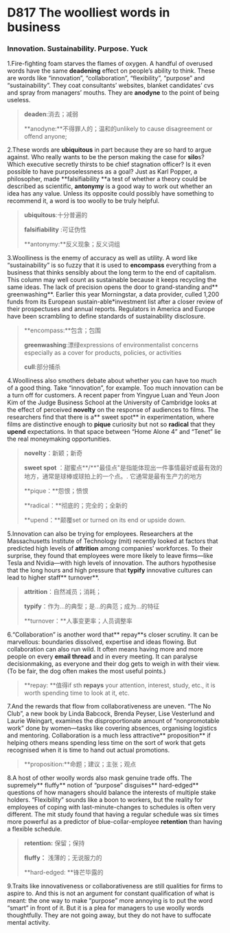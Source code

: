 # D817 The woolliest words in business
### **Innovation. Sustainability. Purpose. Yuck**
1.Fire-fighting foam starves the flames of oxygen. A handful of overused words have the same **deadening** effect on people’s ability to think. These are words like “innovation”, “collaboration”, “flexibility”, “purpose” and “sustainability”. They coat consultants’ websites, blanket candidates’ cvs and spray from managers’ mouths. They are **anodyne** to the point of being useless.

> **deaden**:消去；减弱
 > 
> **anodyne:**不得罪人的；温和的unlikely to cause disagreement or offend anyone;
 > 

2.These words are **ubiquitous** in part because they are so hard to argue against. Who really wants to be the person making the case for **silo**s? Which executive secretly thirsts to be chief stagnation officer? Is it even possible to have purposelessness as a goal? Just as Karl Popper, a philosopher, made **falsifiability **a test of whether a theory could be described as scientific, **antonymy** is a good way to work out whether an idea has any value. Unless its opposite could possibly have something to recommend it, a word is too woolly to be truly helpful.

> **ubiquitous**:十分普遍的
 > 
> **falsifiability** :可证伪性
 > 
> **antonymy:**反义现象；反义词组
 > 

3.Woolliness is the enemy of accuracy as well as utility. A word like “sustainability” is so fuzzy that it is used to **encompass** everything from a business that thinks sensibly about the long term to the end of capitalism. This column may well count as sustainable because it keeps recycling the same ideas. The lack of precision opens the door to grand-standing and** greenwashing**. Earlier this year Morningstar, a data provider, culled 1,200 funds from its European sustain-able­*investment list after a closer review of their prospectuses and annual reports. Regulators in America and Europe have been scrambling to define standards of sustainability disclosure.

> **encompass:**包含；包围
 > 
> **greenwashing**:漂绿expressions of environmentalist concerns especially as a cover for products, policies, or activities
 > 
> **cull**:部分捕杀
 > 

4.Woolliness also smothers debate about whether you can have too much of a good thing. Take “innovation”, for example. Too much innovation can be a turn­ off for customers. A recent paper from Yingyue Luan and Yeun Joon Kim of the Judge Business School at the University of Cambridge looks at the effect of perceived **novelty** on the response of audiences to films. The researchers find that there is a** sweet spot** in experimentation, where films are distinctive enough to **pique** curiosity but not so **radical** that they **up­end** expectations. In that space between “Home Alone 4” and “Tenet” lie the real moneymaking opportunities.

> **novelty**：新颖；新奇
 > 
> **sweet spot** ：甜蜜点**/**"最佳点"是指能体现出一件事情最好或最有效的地方，通常是球棒或球拍上的一个点。. 它通常是最有生产力的地方
 > 
> **pique：**怨恨；愤恨
 > 
> **radical：**彻底的；完全的；全新的
 > 
> **up­end：**颠覆set or turned on its end or upside down.
 > 

5.Innovation can also be trying for employees. Researchers at the Massachusetts Institute of Technology (mit) recently looked at factors that predicted high levels of **attrition** among companies’ workforces. To their surprise, they found that employees were more likely to leave firms—like Tesla and Nvidia—with high levels of innovation. The authors hypothesise that the long hours and high pressure that **typify** innovative cultures can lead to higher staff** turnover**.

> **attrition**：自然减员；消耗；
 > 
> **typify**：作为…的典型；是…的典范；成为…的特征
 > 
> **turnover：**人事变更率；人员调整率
 > 

6.“Collaboration” is another word that** repay**s closer scrutiny. It can be marvellous: boundaries dissolved, expertise and ideas flowing. But collaboration can also run wild. It often means having more and more people on every **email thread** and in every meeting. It can paralyse decision­making, as everyone and their dog gets to weigh in with their view. (To be fair, the dog often makes the most useful points.)

> **repay: **值得if sth **repays** your attention, interest, study, etc., it is worth spending time to look at it, etc.
 > 

7.And the rewards that flow from collaborativeness are uneven. “The No Club”, a new book by Linda Babcock, Brenda Peyser, Lise Vesterlund and Laurie Weingart, examines the disproportionate amount of “non­promotable work” done by women—tasks like covering absences, organising logistics and mentoring. Collaboration is a much less attractive** proposition** if helping others means spending less time on the sort of work that gets recognised when it is time to hand out actual promotions.

> **proposition:**命题；建议；主张；观点
 > 

8.A host of other woolly words also mask genuine trade­ offs. The supremely** fluffy** notion of “purpose” disguises** hard-­edged** questions of how managers should balance the interests of multiple stake holders. “Flexibility” sounds like a boon to workers, but the reality for employees of coping with last­-minute-changes to schedules is often very different. The mit study found that having a regular schedule was six times more powerful as a predictor of blue-­collar-employee **retention** than having a flexible schedule.

> **retention:** 保留；保持
 > 
> **fluffy：** 浅薄的；无说服力的
 > 
> **hard-­edged: **锋芒毕露的
 > 

9.Traits like innovativeness or collaborativeness are still qualities for firms to aspire to. And this is not an argument for constant qualification of what is meant: the one way to make “purpose” more annoying is to put the word “smart” in front of it. But it is a plea for managers to use woolly words thoughtfully. They are not going away, but they do not have to suffocate mental activity.

